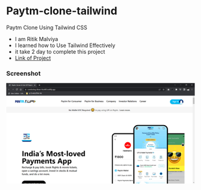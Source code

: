 # Paytm-clone-tailwind

Paytm Clone Using Tailwind CSS

- I am Ritik Malviya
- I learned how to Use Tailwind Effectively
- it take 2 day to complete this project
- [Link of Project](https://comforting-kheer-8ce405.netlify.app/ "go to live project")

### Screenshot

![](./Screenshot.PNG)
